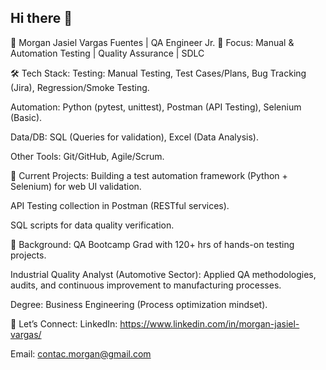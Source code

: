 ## Hi there 👋

<!--
**morgan-jasiel/Morgan-Jasiel** is a ✨ _special_ ✨ repository because its `README.md` (this file) appears on your GitHub profile. -->


🔧 Morgan Jasiel Vargas Fuentes | QA Engineer Jr.
📍 Focus: Manual & Automation Testing | Quality Assurance | SDLC

🛠️ Tech Stack:
Testing: Manual Testing, Test Cases/Plans, Bug Tracking (Jira), Regression/Smoke Testing.

Automation: Python (pytest, unittest), Postman (API Testing), Selenium (Basic).

Data/DB: SQL (Queries for validation), Excel (Data Analysis).

Other Tools: Git/GitHub, Agile/Scrum.

📌 Current Projects:
Building a test automation framework (Python + Selenium) for web UI validation.

API Testing collection in Postman (RESTful services).

SQL scripts for data quality verification.

🎯 Background:
QA Bootcamp Grad with 120+ hrs of hands-on testing projects.

Industrial Quality Analyst (Automotive Sector): Applied QA methodologies, audits, and continuous improvement to manufacturing processes.

Degree: Business Engineering (Process optimization mindset).

📩 Let’s Connect:
LinkedIn: https://www.linkedin.com/in/morgan-jasiel-vargas/

Email: contac.morgan@gmail.com
